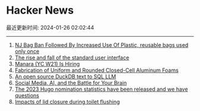 # Hacker News

最近更新时间: 2024-01-26 02:02:44

--- 
1. [NJ Bag Ban Followed By Increased Use Of Plastic, reusable bags used only once](https://www.forbes.com/sites/patrickgleason/2024/01/22/new-jersey-bag-ban-followed-by-increased-use-of-plastic/) 
2. [The rise and fall of the standard user interface](https://www.theregister.com/2024/01/24/rise_and_fall_of_cua/) 
3. [Manara (YC W21) Is Hiring](https://manara.breezy.hr/p/2c46c063355c-senior-founding-product-designer) 
4. [Fabrication of Uniform and Rounded Closed-Cell Aluminum Foams](https://www.mdpi.com/2075-4701/14/1/120) 
5. [An open source DuckDB text to SQL LLM](https://motherduck.com/blog/duckdb-text2sql-llm/) 
6. [Social Media, AI, and the Battle for Your Brain](https://proto.life/2023/12/social-media-artificial-intelligence-and-the-battle-for-your-brain/) 
7. [The 2023 Hugo nomination statistics have been released and we have questions](https://corabuhlert.com/2024/01/21/the-2023-hugo-nomination-statistics-have-finally-been-release-and-we-have-questions/) 
8. [Impacts of lid closure during toilet flushing](https://www.ajicjournal.org/article/S0196-6553(23)00820-9/fulltext) 
